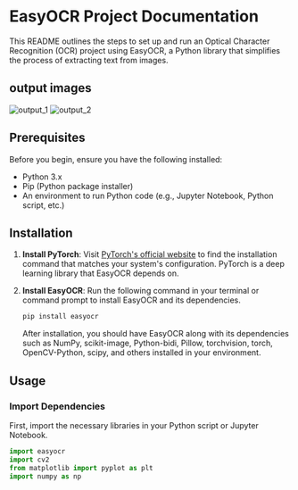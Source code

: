 # EasyOCR Project Documentation

This README outlines the steps to set up and run an Optical Character Recognition (OCR) project using EasyOCR, a Python library that simplifies the process of extracting text from images.
## output images
![output_1](https://github.com/Hasanshovon/Optical-Character-Recognition-with-EasyOCR-and-Python---OCR-PyTorch/assets/26182608/3923f4c9-54f7-4400-9f47-d4f3c58e03f8)
![output_2](https://github.com/Hasanshovon/Optical-Character-Recognition-with-EasyOCR-and-Python---OCR-PyTorch/assets/26182608/b8fb5895-cf54-4a9e-9fd8-276366488091)

## Prerequisites

Before you begin, ensure you have the following installed:
- Python 3.x
- Pip (Python package installer)
- An environment to run Python code (e.g., Jupyter Notebook, Python script, etc.)

## Installation

1. **Install PyTorch**: Visit [PyTorch's official website](https://pytorch.org/get-started/locally/) to find the installation command that matches your system's configuration. PyTorch is a deep learning library that EasyOCR depends on.

2. **Install EasyOCR**: Run the following command in your terminal or command prompt to install EasyOCR and its dependencies.

    ```bash
    pip install easyocr
    ```

    After installation, you should have EasyOCR along with its dependencies such as NumPy, scikit-image, Python-bidi, Pillow, torchvision, torch, OpenCV-Python, scipy, and others installed in your environment.

## Usage

### Import Dependencies

First, import the necessary libraries in your Python script or Jupyter Notebook.

```python
import easyocr
import cv2
from matplotlib import pyplot as plt
import numpy as np
